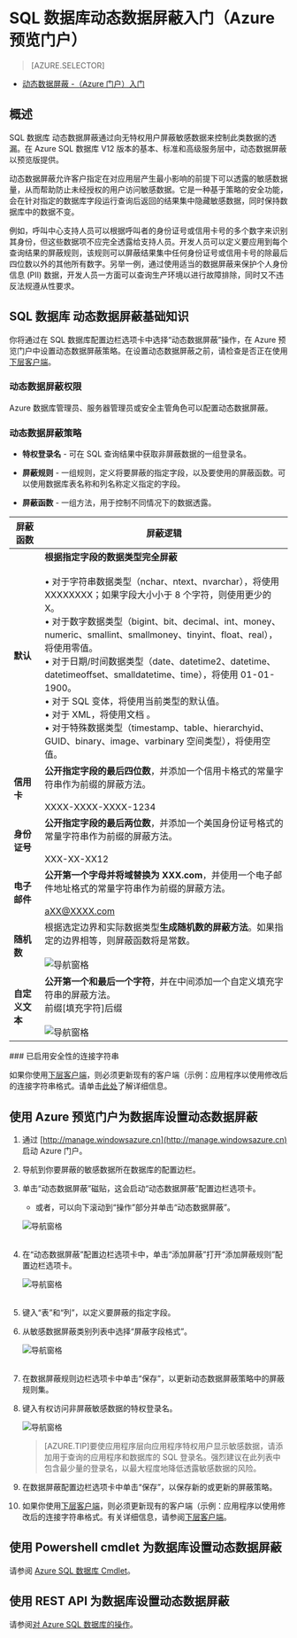 <properties 
   pageTitle="SQL 数据库动态数据屏蔽入门（Azure 预览门户）" 
   description="如何开始在 Azure 预览门户中使用 SQL 数据库动态数据屏蔽" 
   services="sql-database" 
   documentationCenter="" 
   authors="nadavhelfman"
   manager="jeffreyg" 
   editor="v-romcal"/>

<tags
   ms.service="sql-database"
   ms.date="07/30/2015"
   wacn.date="09/15/2015"/>

# SQL 数据库动态数据屏蔽入门（Azure 预览门户）

> [AZURE.SELECTOR]
- [动态数据屏蔽 -（Azure 门户）入门](/documentation/articles/sql-database-dynamic-data-masking-get-started-portal)

## 概述

SQL 数据库 动态数据屏蔽通过向无特权用户屏蔽敏感数据来控制此类数据的透漏。在 Azure SQL 数据库 V12 版本的基本、标准和高级服务层中，动态数据屏蔽以预览版提供。

动态数据屏蔽允许客户指定在对应用层产生最小影响的前提下可以透露的敏感数据量，从而帮助防止未经授权的用户访问敏感数据。它是一种基于策略的安全功能，会在针对指定的数据库字段运行查询后返回的结果集中隐藏敏感数据，同时保持数据库中的数据不变。

例如，呼叫中心支持人员可以根据呼叫者的身份证号或信用卡号的多个数字来识别其身份，但这些数据项不应完全透露给支持人员。开发人员可以定义要应用到每个查询结果的屏蔽规则，该规则可以屏蔽结果集中任何身份证号或信用卡号的除最后四位数以外的其他所有数字。另举一例，通过使用适当的数据屏蔽来保护个人身份信息 (PII) 数据，开发人员一方面可以查询生产环境以进行故障排除，同时又不违反法规遵从性要求。

## SQL 数据库 动态数据屏蔽基础知识

你将通过在 SQL 数据库配置边栏选项卡中选择“动态数据屏蔽”操作，在 Azure 预览门户中设置动态数据屏蔽策略。在设置动态数据屏蔽之前，请检查是否正在使用[下层客户端](/documentation/articles/sql-database-auditing-and-dynamic-data-masking-downlevel-clients)。


### 动态数据屏蔽权限

Azure 数据库管理员、服务器管理员或安全主管角色可以配置动态数据屏蔽。

### 动态数据屏蔽策略

* **特权登录名** - 可在 SQL 查询结果中获取非屏蔽数据的一组登录名。
  
* **屏蔽规则** - 一组规则，定义将要屏蔽的指定字段，以及要使用的屏蔽函数。可以使用数据库表名称和列名称定义指定的字段。

* **屏蔽函数** - 一组方法，用于控制不同情况下的数据透露。

| 屏蔽函数 | 屏蔽逻辑 |
|----------|---------------|
| **默认** |**根据指定字段的数据类型完全屏蔽**<br/><br/>• 对于字符串数据类型（nchar、ntext、nvarchar），将使用 XXXXXXXX；如果字段大小小于 8 个字符，则使用更少的 X。<br/>• 对于数字数据类型（bigint、bit、decimal、int、money、numeric、smallint、smallmoney、tinyint、float、real），将使用零值。<br/>• 对于日期/时间数据类型（date、datetime2、datetime、datetimeoffset、smalldatetime、time），将使用 01-01-1900。<br/>• 对于 SQL 变体，将使用当前类型的默认值。<br/>• 对于 XML，将使用文档 <masked/>。<br/>• 对于特殊数据类型（timestamp、table、hierarchyid、GUID、binary、image、varbinary 空间类型），将使用空值。
| **信用卡** |**公开指定字段的最后四位数**，并添加一个信用卡格式的常量字符串作为前缀的屏蔽方法。<br/><br/>XXXX-XXXX-XXXX-1234|
| **身份证号** |**公开指定字段的最后两位数**，并添加一个美国身份证号格式的常量字符串作为前缀的屏蔽方法。<br/><br/>XXX-XX-XX12 |
| **电子邮件** | **公开第一个字母并将域替换为 XXX.com**，并使用一个电子邮件地址格式的常量字符串作为前缀的屏蔽方法。<br/><br/>aXX@XXXX.com |
| **随机数** | 根据选定边界和实际数据类型**生成随机数的屏蔽方法**。如果指定的边界相等，则屏蔽函数将是常数。<br/><br/>![导航窗格](./media/sql-database-dynamic-data-masking-get-started/1_DDM_Random_number.png) |
| **自定义文本** | **公开第一个和最后一个字符**，并在中间添加一个自定义填充字符串的屏蔽方法。<br/>前缀[填充字符]后缀<br/><br/>![导航窗格](./media/sql-database-dynamic-data-masking-get-started/2_DDM_Custom_text.png) |

  
<a name="Anchor1">
### 已启用安全性的连接字符串

如果你使用[下层客户端](/documentation/articles/sql-database-auditing-and-dynamic-data-masking-downlevel-clients)，则必须更新现有的客户端（示例：应用程序以使用修改后的连接字符串格式。请单击[此处](/documentation/articles/sql-database-auditing-and-dynamic-data-masking-downlevel-clients)了解详细信息。

## 使用 Azure 预览门户为数据库设置动态数据屏蔽

1. 通过 [http://manage.windowsazure.cn](http://manage.windowsazure.cn) 启动 Azure 门户。
	 
2. 导航到你要屏蔽的敏感数据所在数据库的配置边栏。
	
3. 单击“动态数据屏蔽”磁贴，这会启动“动态数据屏蔽”配置边栏选项卡。

	* 或者，可以向下滚动到“操作”部分并单击“动态数据屏蔽”。
	 
	![导航窗格](./media/sql-database-dynamic-data-masking-get-started/4_DDM_Activation.png)<br/><br/>

4. 在“动态数据屏蔽”配置边栏选项卡中，单击“添加屏蔽”打开“添加屏蔽规则”配置边栏选项卡。

	![导航窗格](./media/sql-database-dynamic-data-masking-get-started/5_DMM_Policy_Tile.png)<br/><br/>

5. 键入“表”和“列”，以定义要屏蔽的指定字段。

6. 从敏感数据屏蔽类别列表中选择“屏蔽字段格式”。

	![导航窗格](./media/sql-database-dynamic-data-masking-get-started/7_DDM_Add_Masking_Rule.png)<br/><br/>

7. 在数据屏蔽规则边栏选项卡中单击“保存”，以更新动态数据屏蔽策略中的屏蔽规则集。

8. 键入有权访问非屏蔽敏感数据的特权登录名。
 
	![导航窗格](./media/sql-database-dynamic-data-masking-get-started/6_DDM_Privileged_Logins.png)

	>[AZURE.TIP]要使应用程序层向应用程序特权用户显示敏感数据，请添加用于查询的应用程序和数据库的 SQL 登录名。强烈建议在此列表中包含最少量的登录名，以最大程度地降低透露敏感数据的风险。

9. 在数据屏蔽配置边栏选项卡中单击“保存”，以保存新的或更新的屏蔽策略。

10. 如果你使用[下层客户端](/documentation/articles/sql-database-auditing-and-dynamic-data-masking-downlevel-clients)，则必须更新现有的客户端（示例：应用程序以使用修改后的连接字符串格式。有关详细信息，请参阅[下层客户端](/documentation/articles/sql-database-auditing-and-dynamic-data-masking-downlevel-clients)。

## 使用 Powershell cmdlet 为数据库设置动态数据屏蔽

请参阅 [Azure SQL 数据库 Cmdlet](https://msdn.microsoft.com/zh-cn/library/azure/mt163521.aspx)。


## 使用 REST API 为数据库设置动态数据屏蔽

请参阅[对 Azure SQL 数据库的操作](https://msdn.microsoft.com/zh-cn/library/dn505719.aspx)。

<!---HONumber=69-->